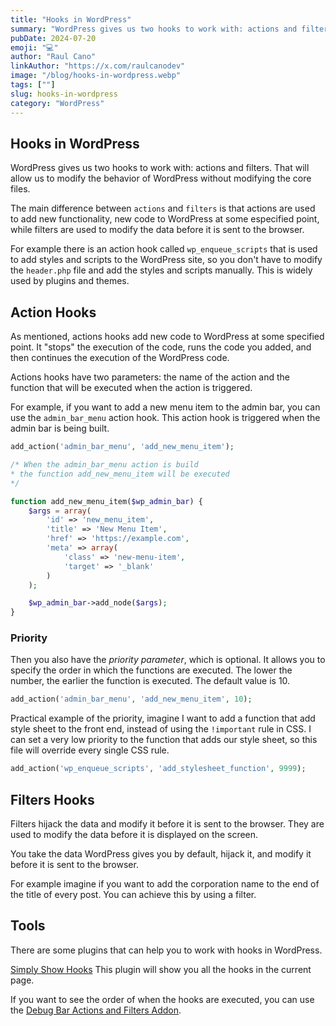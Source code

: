 ```yaml
---
title: "Hooks in WordPress"
summary: "WordPress gives us two hooks to work with: actions and filters. They are used to modify the behavior of WordPress without modifying the core files."
pubDate: 2024-07-20
emoji: "💻"
author: "Raul Cano"
linkAuthor: "https://x.com/raulcanodev"
image: "/blog/hooks-in-wordpress.webp"
tags: [""]
slug: hooks-in-wordpress
category: "WordPress"
---
```


## Hooks in WordPress

WordPress gives us two hooks to work with: actions and filters. That will allow us to modify the behavior of WordPress without modifying the core files.

The main difference between `actions` and `filters` is that actions are used to add new functionality, new code to WordPress at some especified point, while filters are used to modify the data before it is sent to the browser.

For example there is an action hook called `wp_enqueue_scripts` that is used to add styles and scripts to the WordPress site, so you don't have to modify the `header.php` file and add the styles and scripts manually. This is widely used by plugins and themes.


## Action Hooks

As mentioned, actions hooks add new code to WordPress at some specified point. It "stops" the execution of the code, runs the code you added, and then continues the execution of the WordPress code.

Actions hooks have two parameters: the name of the action and the function that will be executed when the action is triggered.

For example, if you want to add a new menu item to the admin bar, you can use the `admin_bar_menu` action hook. This action hook is triggered when the admin bar is being built.

```php
add_action('admin_bar_menu', 'add_new_menu_item');

/* When the admin_bar_menu action is build
* the function add_new_menu_item will be executed
*/

function add_new_menu_item($wp_admin_bar) {
    $args = array(
        'id' => 'new_menu_item',
        'title' => 'New Menu Item',
        'href' => 'https://example.com',
        'meta' => array(
            'class' => 'new-menu-item',
            'target' => '_blank'
        )
    );

    $wp_admin_bar->add_node($args);
}
```

### Priority

Then you also have the *priority parameter*, which is optional. It allows you to specify the order in which the functions are executed. The lower the number, the earlier the function is executed. The default value is 10.

```php
add_action('admin_bar_menu', 'add_new_menu_item', 10);
```

Practical example of the priority, imagine I want to add a function that add style sheet to the front end, instead of using the `!important` rule in CSS. I can set a very low priority to the function that adds our style sheet, so this file will override every single CSS rule.

```php
add_action('wp_enqueue_scripts', 'add_stylesheet_function', 9999);
```


## Filters Hooks

Filters hijack the data and modify it before it is sent to the browser. They are used to modify the data before it is displayed on the screen.

You take the data WordPress gives you by default, hijack it, and modify it before it is sent to the browser.

For example imagine if you want to add the corporation name to the end of the title of every post. You can achieve this by using a filter.


## Tools

There are some plugins that can help you to work with hooks in WordPress.

[Simply Show Hooks](https://wordpress.org/plugins/simply-show-hooks/) This plugin will show you all the hooks in the current page.

If you want to see the order of when the hooks are executed, you can use the [Debug Bar Actions and Filters Addon](https://wordpress.com/plugins/debug-bar-actions-and-filters-addon).